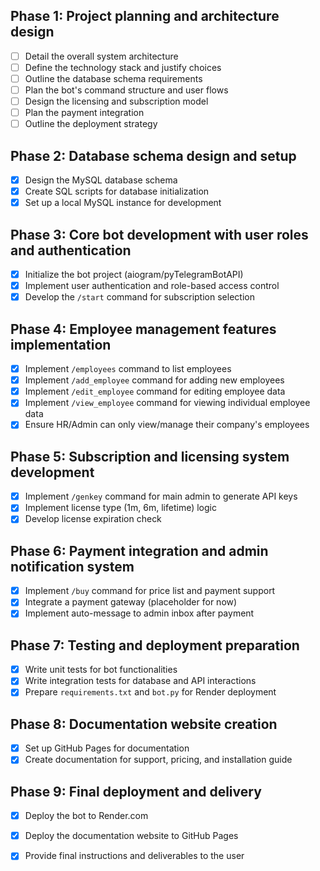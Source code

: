 ## Phase 1: Project planning and architecture design
- [ ] Detail the overall system architecture
- [ ] Define the technology stack and justify choices
- [ ] Outline the database schema requirements
- [ ] Plan the bot's command structure and user flows
- [ ] Design the licensing and subscription model
- [ ] Plan the payment integration
- [ ] Outline the deployment strategy

## Phase 2: Database schema design and setup
- [x] Design the MySQL database schema
- [x] Create SQL scripts for database initialization
- [x] Set up a local MySQL instance for development

## Phase 3: Core bot development with user roles and authentication
- [x] Initialize the bot project (aiogram/pyTelegramBotAPI)
- [x] Implement user authentication and role-based access control
- [x] Develop the `/start` command for subscription selection

## Phase 4: Employee management features implementation
- [x] Implement `/employees` command to list employees
- [x] Implement `/add_employee` command for adding new employees
- [x] Implement `/edit_employee` command for editing employee data
- [x] Implement `/view_employee` command for viewing individual employee data
- [x] Ensure HR/Admin can only view/manage their company's employees

## Phase 5: Subscription and licensing system development
- [x] Implement `/genkey` command for main admin to generate API keys
- [x] Implement license type (1m, 6m, lifetime) logic
- [x] Develop license expiration check

## Phase 6: Payment integration and admin notification system
- [x] Implement `/buy` command for price list and payment support
- [x] Integrate a payment gateway (placeholder for now)
- [x] Implement auto-message to admin inbox after payment

## Phase 7: Testing and deployment preparation
- [x] Write unit tests for bot functionalities
- [x] Write integration tests for database and API interactions
- [x] Prepare `requirements.txt` and `bot.py` for Render deployment

## Phase 8: Documentation website creation
- [x] Set up GitHub Pages for documentation
- [x] Create documentation for support, pricing, and installation guide

## Phase 9: Final deployment and delivery
- [x] Deploy the bot to Render.com
- [x] Deploy the documentation website to GitHub Pages
- [x] Provide final instructions and deliverables to the user

